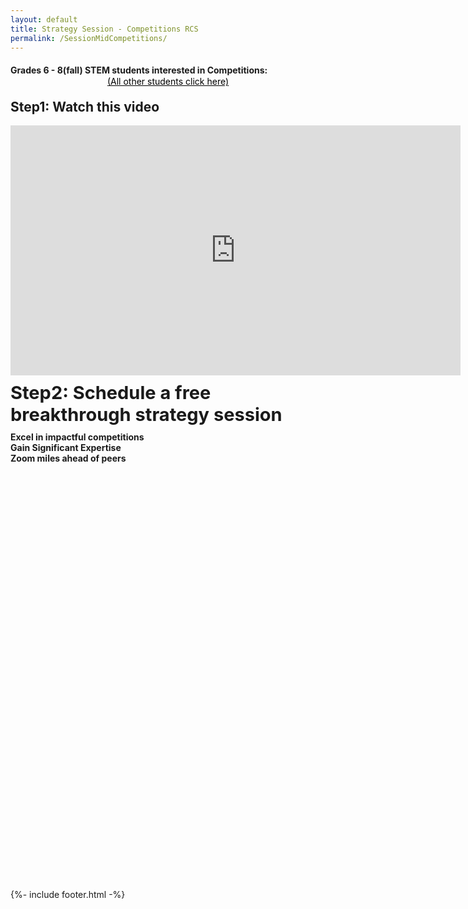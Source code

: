 ```yaml
---
layout: default
title: Strategy Session - Competitions RCS
permalink: /SessionMidCompetitions/
---
```


<sectionpd>
<h4 style="margin-bottom:1px">Grades 6 - 8(fall) STEM students interested in Competitions:</h4>
<div class="license" style="text-align:center;margin-bottom:20px;font-size:14px;"><a style="color:black;" href="/YourJourney">(All other students click here)</a></div>
<h2 style="margin-top:0px;">Step1: Watch this video</h2>

<iframe src="https://www.youtube.com/embed/5P7-5_8dSwc" class="center" scrolling="no" allowfullscreen="" width="720" height="400" frameborder="0" sandbox="allow-forms allow-scripts allow-pointer-lock allow-same-origin allow-top-navigation"></iframe>

</sectionpd>

<sectionpd>
<h2 style="font-size: 29px;margin-top:10px;margin-bottom:10px">Step2: Schedule a free breakthrough strategy session</h2>
<div class="row3">
<div><b>Excel in impactful competitions</b></div>
<div><b>Gain Significant Expertise</b></div>
<div><b>Zoom miles ahead of peers</b></div>
</div>
<br>

<!-- Show personal calendar as busy on business calendar:
     https://medium.com/@willroman/auto-block-time-on-your-work-google-calendar-for-your-personal-events-2a752ae91dab -->
<!-- Calendly inline widget begin -->
<!--div class="calendly-inline-widget" data-url="https://calendly.com/geeta-radical/middle-school?background_color=eff3fd" style="min-width:320px;height:650px;margin-top:0px;"></div-->

<div class="calendly-inline-widget" data-url="https://calendly.com/veenamistry/free-strategy-session-middle-school?background_color=eff3fd" style="min-width:320px;height:650px;margin-top:0px;"></div>
<script type="text/javascript" src="https://assets.calendly.com/assets/external/widget.js" async></script>

<!-- Calendly inline widget end -->
</sectionpd>

{%- include footer.html -%}
